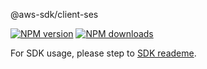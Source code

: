 @aws-sdk/client-ses

[![NPM version](https://img.shields.io/npm/v/@aws-sdk/client-ses/preview.svg)](https://www.npmjs.com/package/@aws-sdk/client-ses)
[![NPM downloads](https://img.shields.io/npm/dm/@aws-sdk/client-ses.svg)](https://www.npmjs.com/package/@aws-sdk/client-ses)

For SDK usage, please step to [SDK reademe](https://github.com/aws/aws-sdk-js-v3).
